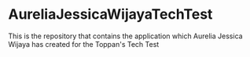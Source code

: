 # AureliaJessicaWijayaTechTest
This is the repository that contains the application which Aurelia Jessica Wijaya has created for the Toppan's Tech Test
